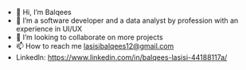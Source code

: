 - 👋 Hi, I’m Balqees
- 👀 I’m a software developer and a data analyst by profession with an experience in UI/UX 
- 💞️ I’m looking to collaborate on more projects
- 📫 How to reach me lasisibalqees12@gmail.com 
- Linkedln: https://www.linkedin.com/in/balqees-lasisi-44188117a/

<!---
Balqees12/Balqees12 is a ✨ special ✨ repository because its `README.md` (this file) appears on your GitHub profile.
You can click the Preview link to take a look at your changes.
--->
